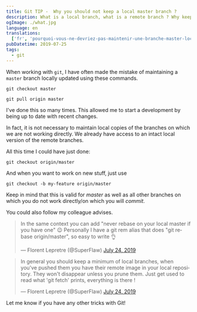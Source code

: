 ```yaml
---
title: Git TIP -  Why you should not keep a local master branch ?
description: What is a local branch, what is a remote branch ? Why keeping up to date local branch is a waste of time ?
ogImage: ./what.jpg
language: en
translations:
  ['fr', 'pourquoi-vous-ne-devriez-pas-maintenir-une-branche-master-locale']
pubDatetime: 2019-07-25
tags:
  - git
---
```


When working with `git`, I have often made the mistake of maintaining a `master` branch locally updated using these commands.

```shell script
git checkout master

git pull origin master
```

I've done this so many times. This allowed me to start a development by being up to date with recent changes.

In fact, it is not necessary to maintain local copies of the branches on which we are not working directly. We already have access to an intact local version of the remote branches.

All this time I could have just done:

```shell script
git checkout origin/master
```

And when you want to work on new stuff, just use

```shell script
git checkout -b my-feature origin/master
```

Keep in mind that this is valid for _master_ as well as all other branches on which you do not work directly/on which you will _commit_.

You could also follow my colleague advises.

<blockquote class="twitter-tweet"><p lang="en" dir="ltr">In the same context you can add &quot;never rebase on your local master if you have one&quot; 😉 Personally I have a git rem alias that does &quot;git rebase origin/master&quot;, so easy to write 👌</p>&mdash; Florent Lepretre (@SuperFlaw) <a href="https://twitter.com/SuperFlaw/status/1154079231195959298?ref_src=twsrc%5Etfw">July 24, 2019</a></blockquote> <script async src="https://platform.twitter.com/widgets.js" charset="utf-8"></script>

<blockquote class="twitter-tweet"><p lang="en" dir="ltr">In general you should keep a minimum of local branches, when you&#39;ve pushed them you have their remote image in your local repository. They won&#39;t disappear unless you prune them. Just get used to read what &#39;git fetch&#39; prints, everything is there !</p>&mdash; Florent Lepretre (@SuperFlaw) <a href="https://twitter.com/SuperFlaw/status/1154080561423691776?ref_src=twsrc%5Etfw">July 24, 2019</a></blockquote> <script async src="https://platform.twitter.com/widgets.js" charset="utf-8"></script>

Let me know if you have any other tricks with Git!
